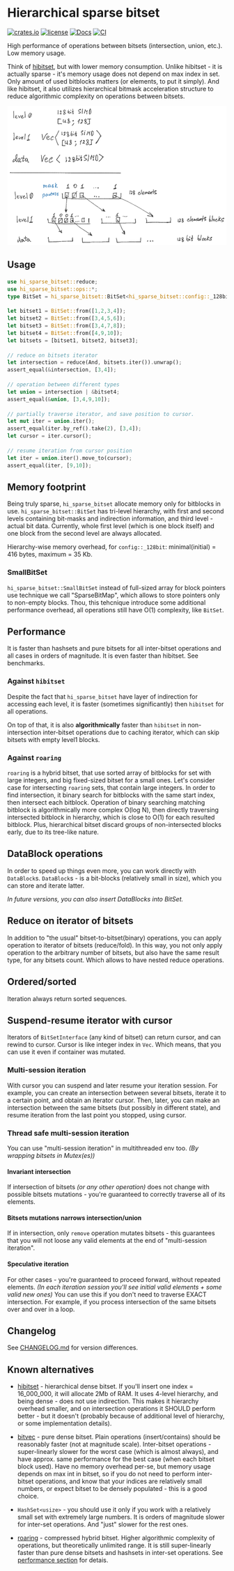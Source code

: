# Hierarchical sparse bitset

[![crates.io](https://img.shields.io/crates/v/hi_sparse_bitset.svg)](https://crates.io/crates/hi_sparse_bitset)
[![license](https://img.shields.io/badge/license-Apache--2.0_OR_MIT-blue?style=flat-square)](#license)
[![Docs](https://docs.rs/hi_sparse_bitset/badge.svg)](https://docs.rs/hi_sparse_bitset)
[![CI](https://github.com/tower120/hi_sparse_bitset/actions/workflows/ci.yml/badge.svg?branch=main)](https://github.com/tower120/hi_sparse_bitset/actions/workflows/ci.yml)

High performance of operations between bitsets (intersection, union, etc.).
Low memory usage.

Think of [hibitset](https://crates.io/crates/hibitset), but with lower memory consumption.
Unlike hibitset - it is actually sparse - it's memory usage does not depend on max index in set.
Only amount of used bitblocks matters (or elements, to put it simply).
And like hibitset, it also utilizes hierarchical bitmask acceleration structure to reduce
algorithmic complexity on operations between bitsets.

<picture>
  <source srcset="https://github.com/tower120/hi_sparse_bitset/raw/main/doc/hisparsebitset-dark-50.png" media="(prefers-color-scheme: dark)">
  <source srcset="https://github.com/tower120/hi_sparse_bitset/raw/main/doc/hisparsebitset-50.png" media="(prefers-color-scheme: light)">
  <img src="https://github.com/tower120/hi_sparse_bitset/raw/main/doc/hisparsebitset-bg-white-50.png">
</picture>

## Usage 

```rust
use hi_sparse_bitset::reduce;    
use hi_sparse_bitset::ops::*;
type BitSet = hi_sparse_bitset::BitSet<hi_sparse_bitset::config::_128bit>;

let bitset1 = BitSet::from([1,2,3,4]);
let bitset2 = BitSet::from([3,4,5,6]);
let bitset3 = BitSet::from([3,4,7,8]);
let bitset4 = BitSet::from([4,9,10]);
let bitsets = [bitset1, bitset2, bitset3];

// reduce on bitsets iterator
let intersection = reduce(And, bitsets.iter()).unwrap();
assert_equal(&intersection, [3,4]);

// operation between different types
let union = intersection | &bitset4;
assert_equal(&union, [3,4,9,10]);

// partially traverse iterator, and save position to cursor.
let mut iter = union.iter();
assert_equal(iter.by_ref().take(2), [3,4]);
let cursor = iter.cursor();

// resume iteration from cursor position
let iter = union.iter().move_to(cursor);
assert_equal(iter, [9,10]);
```

## Memory footprint

Being truly sparse, `hi_sparse_bitset` allocate memory only for bitblocks in use.
`hi_sparse_bitset::BitSet` has tri-level hierarchy, with first and second levels
containing bit-masks and indirection information, and third level - actual bit data.
Currently, whole first level (which is one block itself) and one block from the
second level are always allocated.

Hierarchy-wise memory overhead, for `config::_128bit`:
minimal(initial) = 416 bytes, maximum = 35 Kb.

### SmallBitSet

`hi_sparse_bitset::SmallBitSet` instead of full-sized array for block pointers
use technique we call "SparseBitMap", which allows to store pointers only to 
non-empty blocks.
Thou, this tehcnique introduce some additional performance overhead, 
all operations still have O(1) complexity, like `BitSet`.

## Performance

It is faster than hashsets and pure bitsets for all inter-bitset operations
and all cases in orders of magnitude. It is even faster than 
hibitset. See benchmarks.

### Against `hibitset`

Despite the fact that `hi_sparse_bitset` have layer of indirection for accessing
each level, it is faster (sometimes significantly) then `hibitset` for all operations.

On top of that, it is also **algorithmically** faster than `hibitset` in 
non-intersection inter-bitset operations due to caching iterator, which
can skip bitsets with empty level1 blocks. 

### Against `roaring`

`roaring` is a hybrid bitset, that use sorted array of bitblocks for set with large integers,
and big fixed-sized bitset for a small ones.
Let's consider case for intersecting `roaring` sets, that contain large integers.
In order to find intersection, it binary search for bitblocks with the same start index,
then intersect each bitblock. Operation of binary searching matching bitblock 
is algorithmically more complex O(log N), then directly traversing intersected 
bitblock in hierarchy, which is close to O(1) for each resulted bitblock.
Plus, hierarchical bitset discard groups of non-intersected blocks
early, due to its tree-like nature.

## DataBlock operations

In order to speed up things even more, you can work directly with
`DataBlock`s. `DataBlock`s - is a bit-blocks (relatively small in size), 
which you can store and iterate latter.

_In future versions, you can also insert DataBlocks into BitSet._

## Reduce on iterator of bitsets

In addition to "the usual" bitset-to-bitset(binary) operations,
you can apply operation to iterator of bitsets (reduce/fold).
In this way, you not only apply operation to the arbitrary
number of bitsets, but also have the same result type,
for any bitsets count. Which allows to have nested reduce
operations.

## Ordered/sorted

Iteration always return sorted sequences.

## Suspend-resume iterator with cursor

Iterators of `BitSetInterface` (any kind of bitset) can return cursor, 
and can rewind to cursor. Cursor is like integer index in `Vec`.
Which means, that you can use it even if container was mutated.

### Multi-session iteration

With cursor you can suspend and later resume your iteration 
session. For example, you can create an intersection between several bitsets, iterate it
to a certain point, and obtain an iterator cursor. Then, later,
you can make an intersection between the same bitsets (but possibly in different state),
and resume iteration from the last point you stopped, using cursor.

### Thread safe multi-session iteration

You can use "multi-session iteration" in multithreaded env too.
_(By wrapping bitsets in Mutex(es))_

#### Invariant intersection

If intersection of bitsets _(or any other operation)_ does not change with possible bitsets mutations - you're guaranteed to correctly traverse all of its elements.

#### Bitsets mutations narrows intersection/union

If in intersection, only `remove` operation mutates bitsets - this guarantees that you will not loose any valid elements at the end of "multi-session iteration".

#### Speculative iteration

For other cases - you're guaranteed to proceed forward, without repeated elements.
_(In each iteration session you'll see initial valid elements + some valid new ones)_
You can use this if you don't need to traverse EXACT intersection. For example, if you
process intersection of the same bitsets over and over in a loop.

## Changelog

See [CHANGELOG.md](CHANGELOG.md) for version differences.

## Known alternatives

* [hibitset](https://crates.io/crates/hibitset) - hierarchical dense bitset. 
    If you'll insert one index = 16_000_000, it will allocate 2Mb of RAM. 
    It uses 4-level hierarchy, and being dense - does not use indirection.
    This makes it hierarchy overhead smaller, and on intersection operations it SHOULD perform
    better - but it doesn't (probably because of additional level of hierarchy, or some 
    implementation details).

* [bitvec](https://crates.io/crates/bitvec) - pure dense bitset. Plain operations (insert/contains)
    should be reasonably faster (not at magnitude scale).
    Inter-bitset operations - super-linearly slower for the worst case (which is almost always), 
    and have approx. same performance for the best case (when each bitset block used).
    Have no memory overhead per-se, but memory usage depends on max int in bitset, 
    so if you do not need to perform inter-bitset operations,
    and know that your indices are relatively small numbers, or expect bitset to be
    densely populated - this is a good choice.

* `HashSet<usize>` - you should use it only if you work with a relatively small
   set with extremely large numbers. 
   It is orders of magnitude slower for inter-set operations.
   And "just" slower for the rest ones.

*  [roaring](https://crates.io/crates/roaring) - compressed hybrid bitset. 
   Higher algorithmic complexity of operations, but theoretically unlimited range.
   It is still super-linearly faster than pure dense bitsets and hashsets in inter-set
   operations. See [performance section](#against-roaring) for detais.